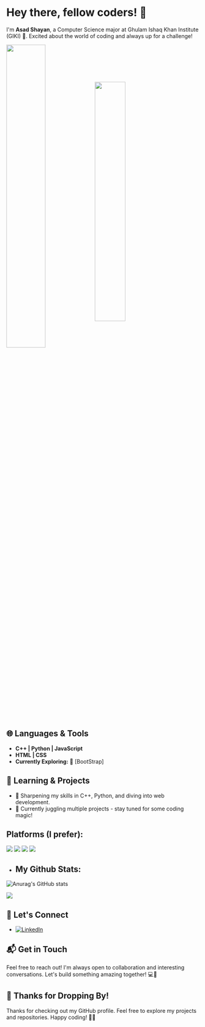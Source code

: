 # Hey there, fellow coders! 👋

I'm **Asad Shayan**, a Computer Science major at Ghulam Ishaq Khan Institute (GIKI) 🚀. Excited about the world of coding and always up for a challenge!



<img  width=45%  align="center"  src="https://github-readme-stats.vercel.app/api?username=YahyaDar&theme=merko&show_icons=true"  />

<img  width=40%  align="center"  src="https://github-readme-stats.vercel.app/api/top-langs/?username=YahyaDar&layout=compact&theme=merko"  />


## 🌐 Languages & Tools

- **C++ | Python | JavaScript**
- **HTML | CSS**
- **Currently Exploring:** 🚀 [BootStrap]

## 🌱 Learning & Projects

- 📘 Sharpening my skills in C++, Python, and diving into web development.
- 🚀 Currently juggling multiple projects - stay tuned for some coding magic!

## Platforms (I prefer):
<em>
<img src="https://img.shields.io/badge/Ubuntu-E95420?style=for-the-badge&logo=ubuntu&logoColor=white" />
<img src="https://img.shields.io/badge/VSCode-0078D4?style=for-the-badge&logo=visual%20studio%20code&logoColor=white" />
<img src="https://img.shields.io/badge/PyCharm-000000.svg?&style=for-the-badge&logo=PyCharm&logoColor=white" />
<img src="https://img.shields.io/badge/Windows-0078D6?style=for-the-badge&logo=windows&logoColor=white" /> </em>

- ## My Github Stats:

![Anurag's GitHub stats](https://github-readme-stats.vercel.app/api?username=AsadShayan&show_icons=true&theme=radical)

![](https://github-readme-streak-stats.herokuapp.com/?user=AsadShayan&theme=jolly&hide_border=false)

## 🤝 Let's Connect

-  [![LinkedIn](https://img.shields.io/badge/LinkedIn-%230077B5.svg?logo=linkedin&logoColor=white)](https://linkedin.com/in/AsadShayan) 



## 📬 Get in Touch

Feel free to reach out! I'm always open to collaboration and interesting conversations. Let's build something amazing together! 💻🌈

## 🎉 Thanks for Dropping By!

Thanks for checking out my GitHub profile. Feel free to explore my projects and repositories. Happy coding! 🚀✨
